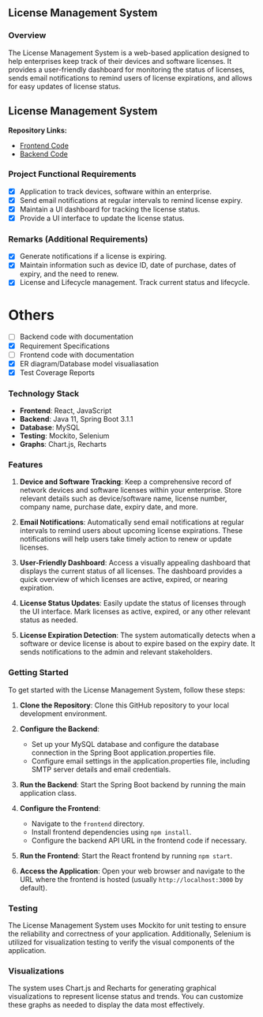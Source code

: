 ## License Management System

### Overview

The License Management System is a web-based application designed to help enterprises keep track of their devices and software licenses. It provides a user-friendly dashboard for monitoring the status of licenses, sends email notifications to remind users of license expirations, and allows for easy updates of license status.

## License Management System

**Repository Links:**
- [Frontend Code](https://github.com/saisidhartha-k/capstone-project-18/tree/main/frontend)
- [Backend Code](https://github.com/saisidhartha-k/capstone-project-18/tree/main/licence-lifecycle-management)

### Project Functional Requirements

- [x] Application to track devices, software within an enterprise.
- [x] Send email notifications at regular intervals to remind license expiry.
- [x] Maintain a UI dashboard for tracking the license status.
- [x] Provide a UI interface to update the license status.

### Remarks (Additional Requirements)

- [x] Generate notifications if a license is expiring.
- [x] Maintain information such as device ID, date of purchase, dates of expiry, and the need to renew.
- [x] License and Lifecycle management. Track current status and lifecycle.

# Others

- [ ] Backend code with documentation
- [x] Requirement Specifications
- [ ] Frontend code with documentation
- [x] ER diagram/Database model visualiasation
- [x] Test Coverage Reports

### Technology Stack

- **Frontend**: React, JavaScript
- **Backend**: Java 11, Spring Boot 3.1.1
- **Database**: MySQL
- **Testing**: Mockito, Selenium
- **Graphs**: Chart.js, Recharts

### Features

1. **Device and Software Tracking**: Keep a comprehensive record of network devices and software licenses within your enterprise. Store relevant details such as device/software name, license number, company name, purchase date, expiry date, and more.

2. **Email Notifications**: Automatically send email notifications at regular intervals to remind users about upcoming license expirations. These notifications will help users take timely action to renew or update licenses.

3. **User-Friendly Dashboard**: Access a visually appealing dashboard that displays the current status of all licenses. The dashboard provides a quick overview of which licenses are active, expired, or nearing expiration.

4. **License Status Updates**: Easily update the status of licenses through the UI interface. Mark licenses as active, expired, or any other relevant status as needed.

5. **License Expiration Detection**: The system automatically detects when a software or device license is about to expire based on the expiry date. It sends notifications to the admin and relevant stakeholders.

### Getting Started

To get started with the License Management System, follow these steps:

1. **Clone the Repository**: Clone this GitHub repository to your local development environment.

2. **Configure the Backend**:
   - Set up your MySQL database and configure the database connection in the Spring Boot application.properties file.
   - Configure email settings in the application.properties file, including SMTP server details and email credentials.

3. **Run the Backend**: Start the Spring Boot backend by running the main application class.

4. **Configure the Frontend**:
   - Navigate to the `frontend` directory.
   - Install frontend dependencies using `npm install`.
   - Configure the backend API URL in the frontend code if necessary.

5. **Run the Frontend**: Start the React frontend by running `npm start`.

6. **Access the Application**: Open your web browser and navigate to the URL where the frontend is hosted (usually `http://localhost:3000` by default).

### Testing

The License Management System uses Mockito for unit testing to ensure the reliability and correctness of your application. Additionally, Selenium is utilized for visualization testing to verify the visual components of the application. 

### Visualizations

The system uses Chart.js and Recharts for generating graphical visualizations to represent license status and trends. You can customize these graphs as needed to display the data most effectively.

